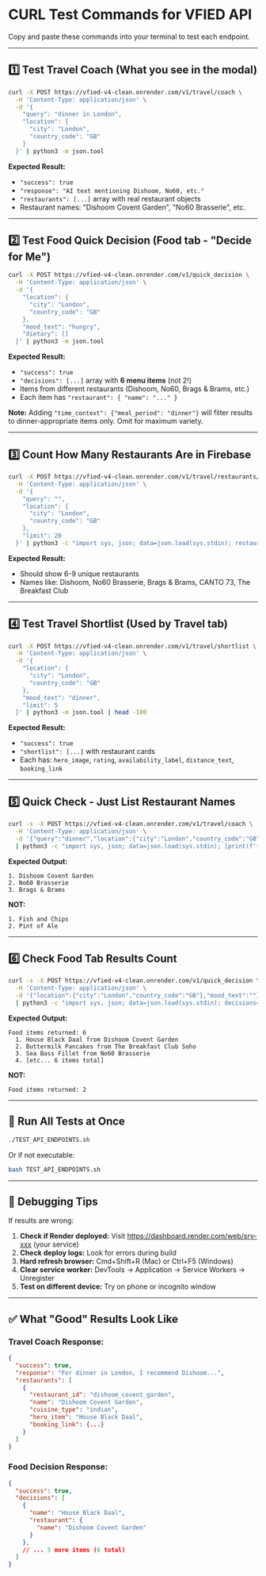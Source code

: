 # CURL Test Commands for VFIED API

Copy and paste these commands into your terminal to test each endpoint.

---

## 1️⃣ Test Travel Coach (What you see in the modal)

```bash
curl -X POST https://vfied-v4-clean.onrender.com/v1/travel/coach \
  -H 'Content-Type: application/json' \
  -d '{
    "query": "dinner in London",
    "location": {
      "city": "London",
      "country_code": "GB"
    }
  }' | python3 -m json.tool
```

**Expected Result:**
- `"success": true`
- `"response": "AI text mentioning Dishoom, No60, etc."`
- `"restaurants": [...]` array with real restaurant objects
- Restaurant names: "Dishoom Covent Garden", "No60 Brasserie", etc.

---

## 2️⃣ Test Food Quick Decision (Food tab - "Decide for Me")

```bash
curl -X POST https://vfied-v4-clean.onrender.com/v1/quick_decision \
  -H 'Content-Type: application/json' \
  -d '{
    "location": {
      "city": "London",
      "country_code": "GB"
    },
    "mood_text": "hungry",
    "dietary": []
  }' | python3 -m json.tool
```

**Expected Result:**
- `"success": true`
- `"decisions": [...]` array with **6 menu items** (not 2!)
- Items from different restaurants (Dishoom, No60, Brags & Brams, etc.)
- Each item has `"restaurant": { "name": "..." }`

**Note:** Adding `"time_context": {"meal_period": "dinner"}` will filter results to dinner-appropriate items only. Omit for maximum variety.

---

## 3️⃣ Count How Many Restaurants Are in Firebase

```bash
curl -X POST https://vfied-v4-clean.onrender.com/v1/travel/restaurants/search \
  -H 'Content-Type: application/json' \
  -d '{
    "query": "",
    "location": {
      "city": "London",
      "country_code": "GB"
    },
    "limit": 20
  }' | python3 -c "import sys, json; data=json.load(sys.stdin); restaurants=set([r.get('restaurant_id') for r in data.get('shortlist', [])]); print(f'Unique restaurants: {len(restaurants)}'); [print(f'  - {r.get(\"restaurant_name\")} ({r.get(\"cuisine_type\")})') for r in data.get('shortlist', [])[:10]]"
```

**Expected Result:**
- Should show 6-9 unique restaurants
- Names like: Dishoom, No60 Brasserie, Brags & Brams, CANTO 73, The Breakfast Club

---

## 4️⃣ Test Travel Shortlist (Used by Travel tab)

```bash
curl -X POST https://vfied-v4-clean.onrender.com/v1/travel/shortlist \
  -H 'Content-Type: application/json' \
  -d '{
    "location": {
      "city": "London",
      "country_code": "GB"
    },
    "mood_text": "dinner",
    "limit": 5
  }' | python3 -m json.tool | head -100
```

**Expected Result:**
- `"success": true`
- `"shortlist": [...]` with restaurant cards
- Each has: `hero_image`, `rating`, `availability_label`, `distance_text`, `booking_link`

---

## 5️⃣ Quick Check - Just List Restaurant Names

```bash
curl -s -X POST https://vfied-v4-clean.onrender.com/v1/travel/coach \
  -H 'Content-Type: application/json' \
  -d '{"query":"dinner","location":{"city":"London","country_code":"GB"}}' \
  | python3 -c "import sys, json; data=json.load(sys.stdin); [print(f'{i+1}. {r[\"name\"]}') for i, r in enumerate(data.get('restaurants', []))]"
```

**Expected Output:**
```
1. Dishoom Covent Garden
2. No60 Brasserie
3. Brags & Brams
```

**NOT:**
```
1. Fish and Chips
2. Pint of Ale
```

---

## 6️⃣ Check Food Tab Results Count

```bash
curl -s -X POST https://vfied-v4-clean.onrender.com/v1/quick_decision \
  -H 'Content-Type: application/json' \
  -d '{"location":{"city":"London","country_code":"GB"},"mood_text":""}' \
  | python3 -c "import sys, json; data=json.load(sys.stdin); decisions=data.get('decisions', []); print(f'Food items returned: {len(decisions)}'); [print(f'  {i+1}. {d[\"name\"]} from {d.get(\"restaurant\", {}).get(\"name\", \"?\")}') for i, d in enumerate(decisions)]"
```

**Expected Output:**
```
Food items returned: 6
  1. House Black Daal from Dishoom Covent Garden
  2. Buttermilk Pancakes from The Breakfast Club Soho
  3. Sea Bass Fillet from No60 Brasserie
  4. [etc... 6 items total]
```

**NOT:**
```
Food items returned: 2
```

---

## 🎯 Run All Tests at Once

```bash
./TEST_API_ENDPOINTS.sh
```

Or if not executable:
```bash
bash TEST_API_ENDPOINTS.sh
```

---

## 🐛 Debugging Tips

If results are wrong:

1. **Check if Render deployed:** Visit https://dashboard.render.com/web/srv-xxx (your service)
2. **Check deploy logs:** Look for errors during build
3. **Hard refresh browser:** Cmd+Shift+R (Mac) or Ctrl+F5 (Windows)
4. **Clear service worker:** DevTools → Application → Service Workers → Unregister
5. **Test on different device:** Try on phone or incognito window

---

## ✅ What "Good" Results Look Like

### Travel Coach Response:
```json
{
  "success": true,
  "response": "For dinner in London, I recommend Dishoom...",
  "restaurants": [
    {
      "restaurant_id": "dishoom_covent_garden",
      "name": "Dishoom Covent Garden",
      "cuisine_type": "indian",
      "hero_item": "House Black Daal",
      "booking_link": {...}
    }
  ]
}
```

### Food Decision Response:
```json
{
  "success": true,
  "decisions": [
    {
      "name": "House Black Daal",
      "restaurant": {
        "name": "Dishoom Covent Garden"
      }
    },
    // ... 5 more items (6 total)
  ]
}
```
